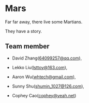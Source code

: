 # Mars

Far far away, there live some Martians. 

They have a story.


## Team member
+ David Zhang(64099257@qq.com),

+ Lekko Liu(lsttoy@163.com),

+ Aaron Wu(whtech@gmail.com),

+ Sunny Shu(shumin_1027@126.com),

+ Cophey Cao(cophey@yeah.net)
